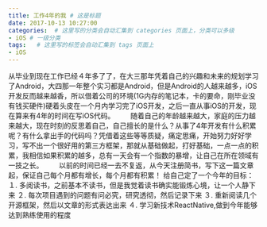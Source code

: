 ```yaml
---
title: 工作4年的我 # 这是标题
date: 2017-10-13 10:27:00
categories:  # 这里写的分类会自动汇集到 categories 页面上，分类可以多级
- iOS # 一级分类
tags:   # 这里写的标签会自动汇集到 tags 页面上
- iOS
---
```

从毕业到现在工作已经４年多了了，在大三那年凭着自己的兴趣和未来的规划学习了Android，大四那一年整个实习都是Android，但是Android的人越来越多，iOS开发反而越来越香，所以借着公司的环境(1G内存的笔记本，卡的要命，刚毕业没有钱买硬件)硬着头皮在一个月内学习完了iOS开发，之后一直从事iOS的开发，现在算来有4年的时间在写iOS代码。
　　随着自己的年龄越来越大，家庭的压力越来越大，现在时刻的反思着自己，自己擅长的是什么？从事了4年开发有什么积累呢？有什么拿出手的代码吗？凭借着这些等等质疑，痛定思痛，开始努力好好学习，写不出一个很好用的第三方框架，那就从基础做起，打好基础，一点一点的积累，我相信如果积累的越多，总有一天会有一个指数的暴增，让自己在所在领域有一技之长。
　　以前的时间已经一去不复返，从今天注册简书，写下这一篇文章起，保证自己每个月都有增长，每个月都有积累！
给自己定了一个今年的目标：
１. 多阅读书，之前基本不读书，但是我觉着读书确实能锻炼心境，让一个人静下来
２. 每次项目遇到的问题有问必究，研究透彻，然后记录下来
３. 重新阅读几个开源框架，然后以文章的形式表达出来
４. 学习新技术ReactNative,做到今年能够达到熟练使用的程度

